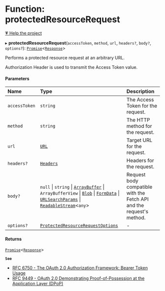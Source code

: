 # Function: protectedResourceRequest

[💗 Help the project](https://github.com/sponsors/panva)

▸ **protectedResourceRequest**(`accessToken`, `method`, `url`, `headers?`, `body?`, `options?`): [`Promise`]( https://developer.mozilla.org/docs/Web/JavaScript/Reference/Global_Objects/Promise )\<[`Response`]( https://developer.mozilla.org/docs/Web/API/Response )\>

Performs a protected resource request at an arbitrary URL.

Authorization Header is used to transmit the Access Token value.

#### Parameters

| Name | Type | Description |
| :------ | :------ | :------ |
| `accessToken` | `string` | The Access Token for the request. |
| `method` | `string` | The HTTP method for the request. |
| `url` | [`URL`]( https://developer.mozilla.org/docs/Web/API/URL ) | Target URL for the request. |
| `headers?` | [`Headers`]( https://developer.mozilla.org/docs/Web/API/Headers ) | Headers for the request. |
| `body?` | ``null`` \| `string` \| [`ArrayBuffer`]( https://developer.mozilla.org/docs/Web/JavaScript/Reference/Global_Objects/ArrayBuffer ) \| `ArrayBufferView` \| [`Blob`]( https://developer.mozilla.org/docs/Web/API/Blob ) \| [`FormData`]( https://developer.mozilla.org/docs/Web/API/FormData ) \| [`URLSearchParams`]( https://developer.mozilla.org/docs/Web/API/URLSearchParams ) \| [`ReadableStream`]( https://developer.mozilla.org/docs/Web/API/ReadableStream )\<`any`\> | Request body compatible with the Fetch API and the request's method. |
| `options?` | [`ProtectedResourceRequestOptions`](../interfaces/ProtectedResourceRequestOptions.md) | - |

#### Returns

[`Promise`]( https://developer.mozilla.org/docs/Web/JavaScript/Reference/Global_Objects/Promise )\<[`Response`]( https://developer.mozilla.org/docs/Web/API/Response )\>

**`See`**

 - [RFC 6750 - The OAuth 2.0 Authorization Framework: Bearer Token Usage](https://www.rfc-editor.org/rfc/rfc6750.html#section-2.1)
 - [RFC 9449 - OAuth 2.0 Demonstrating Proof-of-Possession at the Application Layer (DPoP)](https://www.rfc-editor.org/rfc/rfc9449.html#name-protected-resource-access)

